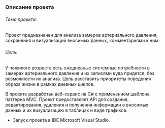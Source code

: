### Описание проекта
###### Тема проекта: 
Проект предназначен для анализа замеров артериального давления, сохранения и визуализаций вносимых данных, комментариями к ним.
###### Цель: 
У пожилого возраста есть ежедневные системные потребности в замерах артериального давления и их записями куда придется, без возможности их анализа. Цель расставить приоритеты поведения образа жизни в рамках дневных циклов.

В проекте разработан веб-сервис на C# с применением шаблона 
паттерна MVC. Проект предоставляет API для создания, редактирования, 
удаления и получения информации о вносимых данных и их визуализацию в 
таблицах и виде графиков.

* Запуск проекта в IDE Microsoft Visual Studio.
